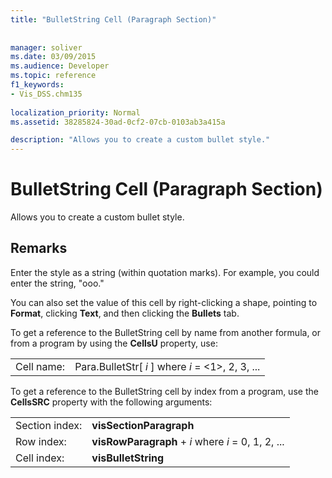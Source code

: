 ```yaml
---
title: "BulletString Cell (Paragraph Section)"
 
 
manager: soliver
ms.date: 03/09/2015
ms.audience: Developer
ms.topic: reference
f1_keywords:
- Vis_DSS.chm135
 
localization_priority: Normal
ms.assetid: 38285824-30ad-0cf2-07cb-0103ab3a415a

description: "Allows you to create a custom bullet style."
---
```


# BulletString Cell (Paragraph Section)

Allows you to create a custom bullet style. 
  
## Remarks

Enter the style as a string (within quotation marks). For example, you could enter the string, "ooo."
  
You can also set the value of this cell by right-clicking a shape, pointing to **Format**, clicking **Text**, and then clicking the **Bullets** tab. 
  
To get a reference to the BulletString cell by name from another formula, or from a program by using the **CellsU** property, use: 
  
|||
|:-----|:-----|
|Cell name:  <br/> |Para.BulletStr[ *i*  ]           where  *i*  = <1>, 2, 3, ...  <br/> |
   
To get a reference to the BulletString cell by index from a program, use the **CellsSRC** property with the following arguments: 
  
|||
|:-----|:-----|
|Section index:  <br/> |**visSectionParagraph** <br/> |
|Row index:  <br/> |**visRowParagraph** +  *i*           where  *i*  = 0, 1, 2, ...  <br/> |
|Cell index:  <br/> |**visBulletString** <br/> |
   

